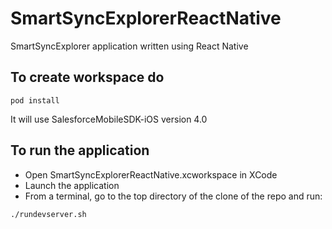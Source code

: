 # SmartSyncExplorerReactNative
SmartSyncExplorer application written using React Native

## To create workspace do
``` shell
pod install
```
It will use SalesforceMobileSDK-iOS version 4.0

## To run the application
* Open SmartSyncExplorerReactNative.xcworkspace in XCode
* Launch the application
* From a terminal, go to the top directory of the clone of the repo and run: 
``` shell
./rundevserver.sh
```
